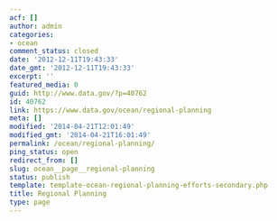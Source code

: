 ```yaml
---
acf: []
author: admin
categories:
- ocean
comment_status: closed
date: '2012-12-11T19:43:33'
date_gmt: '2012-12-11T19:43:33'
excerpt: ''
featured_media: 0
guid: http://www.data.gov/?p=40762
id: 40762
link: https://www.data.gov/ocean/regional-planning
meta: []
modified: '2014-04-21T12:01:49'
modified_gmt: '2014-04-21T16:01:49'
permalink: /ocean/regional-planning/
ping_status: open
redirect_from: []
slug: ocean__page__regional-planning
status: publish
template: template-ocean-regional-planning-efforts-secondary.php
title: Regional Planning
type: page
---
```


